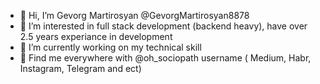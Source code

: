 - 👋 Hi, I’m Gevorg Martirosyan @GevorgMartirosyan8878
- 👀 I’m interested in full stack development (backend heavy), have over 2.5 years experiance in development
- 🌱 I’m currently working on my technical skill
- 🙌 Find me everywhere with @oh_sociopath username ( Medium, Habr, Instagram, Telegram and ect) 

